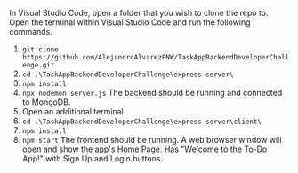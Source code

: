 In Visual Studio Code, open a folder that you wish to clone the repo to.
Open the terminal within Visual Studio Code and run the following commands.

1. `git clone https://github.com/AlejandroAlvarezPNW/TaskAppBackendDeveloperChallenge.git`
2. `cd .\TaskAppBackendDeveloperChallenge\express-server\`
3. `npm install`
4. `npx nodemon server.js`
   The backend should be running and connected to MongoDB.
5. Open an additional terminal
6. `cd .\TaskAppBackendDeveloperChallenge\express-server\client\`
7. `npm install`
8. `npm start`
  The frontend should be running.
  A web browser window will open and show the app's Home Page.
  Has "Welcome to the To-Do App!" with Sign Up and Login buttons. 
